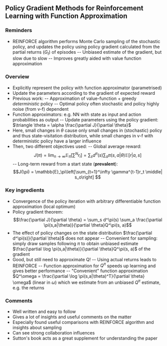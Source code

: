 ## Policy Gradient Methods for Reinforcement Learning with Function Approximation 

### Reminders
- REINFORCE algorithm performs Monte Carlo sampling of the stochastic policy, and updates the policy using policy gradient calculated from the partial returns $(G_t)$ of episodes
-- Unbiased estimate of the gradient, but slow due to slow
-- Improves greatly aided with value function approximation

### Overview
- Explicitly represent the policy with function approximator (parametrised)
- Update the parameters according to the gradient of expected reward
- Previous work:
-- Approximation of value-function + greedy *deterministic* policy
-- Optimal policy often stochastic and policy highly noise (from v-f) dependent
- Function approximators: e.g. NN with state as input and action probabilities as output
-- Update parameters using the policy gradient: $\triangle \theta = \alpha \frac{\partial J}{\partial \theta}$
- Here, small changes in $\theta$ cause only small changes in (stochastic) policy and thus state-visitation distribution, while small changes in v-f with deterministic policy have a larger influence
- Then, two different objectives used:
-- Global average reward: 
$$J(\pi) = \lim_{n\to\infty} \mathbb{E}_\pi\left[\sum^N r_i\right] = \sum_s d^\pi(s)\sum_a \pi(s,a | \theta)\mathbb{E}[r|a,s]$$
-- Long-term reward from a start state (**prevalent**):
$$J(\pi) = \mathbb{E}_\pi\left[\sum_{t=1}^\infty \gamma^{t-1}r_t \middle| s_o\right] $$

### Key ingredients
- Convergence of the policy iteration with arbitrary differentiable function approximation (local optimum)
- Policy gradient theorem:
$$\frac{\partial J}{\partial \theta} = \sum_s d^\pi(s) \sum_a \frac{\partial \pi(s,a|\theta)}{\partial \theta}Q^\pi(s, a)$$
- The effect of policy changes on the state distribution $\frac{\partial d^\pi(s)}{\partial \theta}$ does not appear
-- Convenient for sampling: simply draw samples following $\pi$ to obtain unbiased estimate $\frac{\partial \log \pi(s,a|\theta)}{\partial \theta}Q^\pi(s, a)$ of the gradient
- Good, but still need to approximate Q! 
-- Using actual returns leads to REINFORCE
-- Function approximation for $Q^\pi$ speeds up learning and gives better performance
-- "Convenient" function approximation $Q^\omega = \frac{\partial \log \pi(s,a|\theta)^T}{\partial \theta} \omega$ (linear in $\omega$) which we estimate from an unbiased $Q^\pi$ estimate, e.g. the returns

### Comments
- Well written and easy to follow
- Gives a lot of insights and useful comments on the matter
- Especially found useful comparisons with REINFORCE algorithm and insights about sampling
- Can see strong collaboration influences
- Sutton's book acts as a great supplement for understanding the paper
